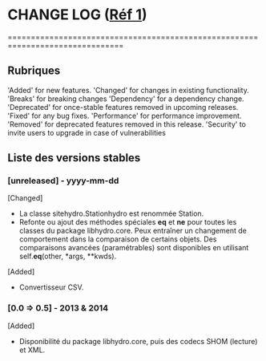 # CHANGE LOG ([Réf 1][1])
===============================================================================

## Rubriques
'Added' for new features.
'Changed' for changes in existing functionality.
'Breaks' for breaking changes
'Dependency' for a dependency change.
'Deprecated' for once-stable features removed in upcoming releases.
'Fixed' for any bug fixes.
'Performance' for performance improvement.
'Removed' for deprecated features removed in this release.
'Security' to invite users to upgrade in case of vulnerabilities

## Liste des versions stables
### [unreleased] - yyyy-mm-dd
[Changed]
- La classe sitehydro.Stationhydro est renommée Station.
- Refonte ou ajout des méthodes spéciales __eq__ et __ne__ pour toutes les
  classes du package libhydro.core.  Peux entraîner un changement de
  comportement dans la comparaison de certains objets.  Des comparaisons
  avancées (paramétrables) sont disponibles en utilisant self.__eq__(other,
  *args, **kwds).

[Added]
- Convertisseur CSV.

### [0.0 => 0.5] - 2013 & 2014
[Added]
- Disponibilité du package libhydro.core, puis des codecs SHOM (lecture) et XML.

[1]: https://github.com/olivierlacan/keep-a-changelog "Keep a changelog"
